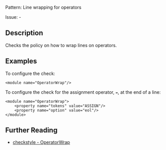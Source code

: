 Pattern: Line wrapping for operators

Issue: -

## Description

Checks the policy on how to wrap lines on operators. 

## Examples

To configure the check: 
    
    
    <module name="OperatorWrap"/>
            

To configure the check for the assignment operator, `=`, at the end of a line: 
    
    
    <module name="OperatorWrap">
        <property name="tokens" value="ASSIGN"/>
        <property name="option" value="eol"/>
    </module>

## Further Reading

* [checkstyle - OperatorWrap](http://checkstyle.sourceforge.net/config_whitespace.html#OperatorWrap)